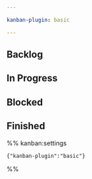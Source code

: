 ```yaml
---

kanban-plugin: basic

---
```


## Backlog



## In Progress



## Blocked



## Finished





%% kanban:settings
```
{"kanban-plugin":"basic"}
```
%%